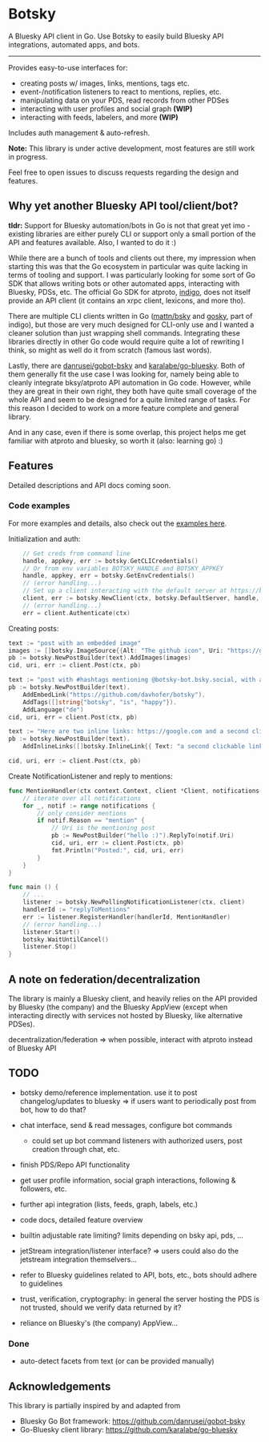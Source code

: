 # Botsky

A Bluesky API client in Go. Use Botsky to easily build Bluesky API integrations, automated apps, and bots.

---

Provides easy-to-use interfaces for:

- creating posts w/ images, links, mentions, tags etc.
- event-/notification listeners to react to mentions, replies, etc.
- manipulating data on your PDS, read records from other PDSes
- interacting with user profiles and social graph **(WIP)**
- interacting with feeds, labelers, and more **(WIP)**

Includes auth management & auto-refresh.

**Note:** This library is under active development, most features are still work in progress.

Feel free to open issues to discuss requests regarding the design and features.

## Why yet another Bluesky API tool/client/bot?

**tldr:** Support for Bluesky automation/bots in Go is not that great yet imo - existing libraries are either purely CLI or support only a small portion of the API and features available. Also, I wanted to do it :)

While there are a bunch of tools and clients out there, my impression when starting this was that the Go ecosystem in particular was quite lacking in terms of tooling and support. I was particularly looking for some sort of Go SDK that allows writing bots or other automated apps, interacting with Bluesky, PDSs, etc. The official Go SDK for atproto, [indigo](https://github.com/bluesky-social/indigo), does not itself provide an API client (it contains an xrpc client, lexicons, and more tho).

There are multiple CLI clients written in Go ([mattn/bsky](https://github.com/mattn/bsky) and [gosky](https://github.com/bluesky-social/indigo/tree/main/cmd/gosky), part of indigo), but those are very much designed for CLI-only use and I wanted a cleaner solution than just wrapping shell commands. Integrating these libraries directly in other Go code would require quite a lot of rewriting I think, so might as well do it from scratch (famous last words).

Lastly, there are [danrusei/gobot-bsky](https://github.com/danrusei/gobot-bsky) and [karalabe/go-bluesky](https://github.com/karalabe/go-bluesky). Both of them generally fit the use case I was looking for, namely being able to cleanly integrate bksy/atproto API automation in Go code. However, while they are great in their own right, they both have quite small coverage of the whole API and seem to be designed for a quite limited range of tasks. For this reason I decided to work on a more feature complete and general library.

And in any case, even if there is some overlap, this project helps me get familiar with atproto and bluesky, so worth it (also: learning go) :)

## Features

Detailed descriptions and API docs coming soon.

### Code examples

For more examples and details, also check out the [examples here](https://github.com/davhofer/botsky/tree/main/cmd/examples).

Initialization and auth:

```go
    // Get creds from command line
    handle, appkey, err := botsky.GetCLICredentials()
    // Or from env variables BOTSKY_HANDLE and BOTSKY_APPKEY
    handle, appkey, err = botsky.GetEnvCredentials()
    // (error handling...)
    // Set up a client interacting with the default server at https://bsky.social
    client, err := botsky.NewClient(ctx, botsky.DefaultServer, handle, appkey)
    // (error handling...)
    err = client.Authenticate(ctx)
```

Creating posts:

```go
text := "post with an embedded image"
images := []botsky.ImageSource{{Alt: "The github icon", Uri: "https://github.com/fluidicon.png"}}
pb := botsky.NewPostBuilder(text).AddImages(images)
cid, uri, err := client.Post(ctx, pb)
```

```go
text := "post with #hashtags mentioning @botsky-bot.bsky.social, with an embedded link w/ card, additional tags, and language set to german"
pb := botsky.NewPostBuilder(text).
    AddEmbedLink("https://github.com/davhofer/botsky").
    AddTags([]string{"botsky", "is", "happy"}).
    AddLanguage("de")
cid, uri, err = client.Post(ctx, pb)
```

```go
text := "Here are two inline links: https://google.com and a second clickable link"
pb := botsky.NewPostBuilder(text).
    AddInlineLinks([]botsky.InlineLink{{ Text: "a second clickable link", Url: "https://xkcd.com"}}).

cid, uri, err := client.Post(ctx, pb)
```

Create NotificationListener and reply to mentions:

```go
func MentionHandler(ctx context.Context, client *Client, notifications []*bsky.NotificationListNotifications_Notification) {
	// iterate over all notifications
	for _, notif := range notifications {
		// only consider mentions
		if notif.Reason == "mention" {
			// Uri is the mentioning post
			pb := NewPostBuilder("hello :)").ReplyTo(notif.Uri)
			cid, uri, err := client.Post(ctx, pb)
			fmt.Println("Posted:", cid, uri, err)
		}
	}
}

func main () {
    // ...
    listener := botsky.NewPollingNotificationListener(ctx, client)
    handlerId := "replyToMentions"
    err := listener.RegisterHandler(handlerId, MentionHandler)
    // (error handling...)
    listener.Start()
    botsky.WaitUntilCancel()
    listener.Stop()
}
```

## A note on federation/decentralization

The library is mainly a Bluesky client, and heavily relies on the API provided by Bluesky (the company) and the Bluesky AppView (except when interacting directly with services not hosted by Bluesky, like alternative PDSes).

decentralization/federation
=> when possible, interact with atproto instead of Bluesky API

## TODO

- botsky demo/reference implementation. use it to post changelog/updates to bluesky => if users want to periodically post from bot, how to do that?
- chat interface, send & read messages, configure bot commands
  - could set up bot command listeners with authorized users, post creation through chat, etc.
- finish PDS/Repo API functionality
- get user profile information, social graph interactions, following & followers, etc.
- further api integration (lists, feeds, graph, labels, etc.)
- code docs, detailed feature overview

- builtin adjustable rate limiting? limits depending on bsky api, pds, ...
- jetStream integration/listener interface? => users could also do the jetstream integration themselvers...
- refer to Bluesky guidelines related to API, bots, etc., bots should adhere to guidelines
- trust, verification, cryptography: in general the server hosting the PDS is not trusted, should we verify data returned by it?
- reliance on Bluesky's (the company) AppView...

### Done

- auto-detect facets from text (or can be provided manually)

## Acknowledgements

This library is partially inspired by and adapted from

- Bluesky Go Bot framework: https://github.com/danrusei/gobot-bsky
- Go-Bluesky client library: https://github.com/karalabe/go-bluesky
